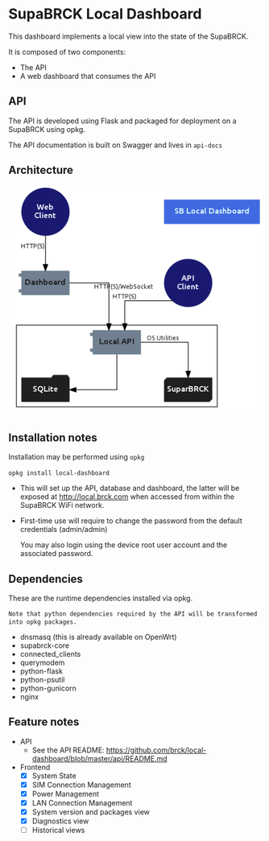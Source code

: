 # SupaBRCK Local Dashboard

This dashboard implements a local view into the state of the SupaBRCK.

It is composed of two components:

- The API
- A web dashboard that consumes the API


## API

The API is developed using Flask and packaged for deployment on a SupaBRCK
using opkg.

The API documentation is built on Swagger and lives in `api-docs`

## Architecture

![Architecture](media/stack.png)

## Installation notes

Installation may be performed using `opkg`

`opkg install local-dashboard`

- This will set up the API, database and dashboard, the latter will be exposed at http://local.brck.com when accessed from within the SupaBRCK WiFi network.
- First-time use will require to change the password from the default credentials (admin/admin)

    You may also login using the device root user account and the associated password.


## Dependencies

These are the runtime dependencies installed via opkg.

    Note that python dependencies required by the API will be transformed into opkg packages.

- dnsmasq (this is already available on OpenWrt)
- supabrck-core
- connected_clients
- querymodem
- python-flask
- python-psutil
- python-gunicorn
- nginx


## Feature notes

- API 
    - See the API README: https://github.com/brck/local-dashboard/blob/master/api/README.md
- Frontend
    - [x] System State
    - [x] SIM Connection Management
    - [x] Power Management
    - [x] LAN Connection Management
    - [x] System version and packages view
    - [x] Diagnostics view
    - [ ] Historical views
